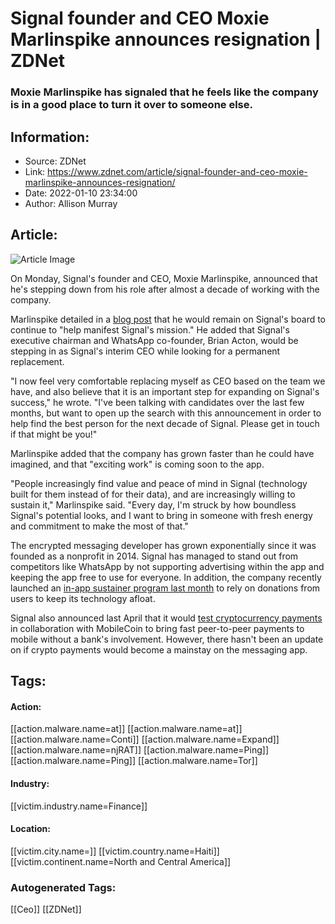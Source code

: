 # Signal founder and CEO Moxie Marlinspike announces resignation | ZDNet
### Moxie Marlinspike has signaled that he feels like the company is in a good place to turn it over to someone else.

## Information:
+ Source: ZDNet
+ Link: https://www.zdnet.com/article/signal-founder-and-ceo-moxie-marlinspike-announces-resignation/
+ Date: 2022-01-10 23:34:00
+ Author: Allison Murray


## Article:
![Article Image](https://www.zdnet.com/a/img/resize/b7b15a78ec8c9620294fdec9deb3d0913491bce7/2022/01/10/074e2701-a9b3-4b2d-836c-1c9f8ad427a4/shutterstock-1890286651.jpg?width=770&height=578&fit=crop&auto=webp)

On Monday, Signal's founder and CEO, Moxie Marlinspike, announced that he's stepping down from his role after almost a decade of working with the company. 

Marlinspike detailed in a [blog post](https://signal.org/blog/new-year-new-ceo/) that he would remain on Signal's board to continue to "help manifest Signal's mission." He added that Signal's executive chairman and WhatsApp co-founder, Brian Acton, would be stepping in as Signal's interim CEO while looking for a permanent replacement. 

"I now feel very comfortable replacing myself as CEO based on the team we have, and also believe that it is an important step for expanding on Signal's success," he wrote. "I've been talking with candidates over the last few months, but want to open up the search with this announcement in order to help find the best person for the next decade of Signal. Please get in touch if that might be you!" 

Marlinspike added that the company has grown faster than he could have imagined, and that "exciting work" is coming soon to the app. 

"People increasingly find value and peace of mind in Signal (technology built for them instead of for their data), and are increasingly willing to sustain it," Marlinspike said. "Every day, I'm struck by how boundless Signal's potential looks, and I want to bring in someone with fresh energy and commitment to make the most of that." 

The encrypted messaging developer has grown exponentially since it was founded as a nonprofit in 2014. Signal has managed to stand out from competitors like WhatsApp by not supporting advertising within the app and keeping the app free to use for everyone. In addition, the company recently launched an [in-app sustainer program last month](https://signal.org/blog/become-a-signal-sustainer/) to rely on donations from users to keep its technology afloat. 

Signal also announced last April that it would [test cryptocurrency payments](https://www.zdnet.com/article/signal-messaging-app-tests-out-cryptocurrency-payments/) in collaboration with MobileCoin to bring fast peer-to-peer payments to mobile without a bank's involvement. However, there hasn't been an update on if crypto payments would become a mainstay on the messaging app.  





## Tags:

#### Action:
[[action.malware.name=at]] [[action.malware.name=at]] [[action.malware.name=Conti]] [[action.malware.name=Expand]] [[action.malware.name=njRAT]] [[action.malware.name=Ping]] [[action.malware.name=Ping]] [[action.malware.name=Tor]]

#### Industry:
[[victim.industry.name=Finance]]

#### Location:
[[victim.city.name=]] [[victim.country.name=Haiti]] [[victim.continent.name=North and Central America]]

### Autogenerated Tags:
[[Ceo]] [[ZDNet]]

